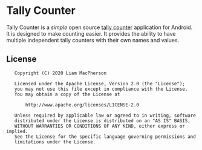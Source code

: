 # Tally Counter 

Tally Counter is a *simple* open source [tally counter](https://en.wikipedia.org/wiki/Tally_counter) application for Android. It is designed to make counting easier. It provides the ability to have multiple independent tally counters with their own names and values.

## License
```
   Copyright (C) 2020 Liam MacPherson

   Licensed under the Apache License, Version 2.0 (the "License");
   you may not use this file except in compliance with the License.
   You may obtain a copy of the License at

       http://www.apache.org/licenses/LICENSE-2.0

   Unless required by applicable law or agreed to in writing, software
   distributed under the License is distributed on an "AS IS" BASIS,
   WITHOUT WARRANTIES OR CONDITIONS OF ANY KIND, either express or implied.
   See the License for the specific language governing permissions and
   limitations under the License.
```
 